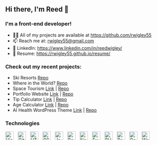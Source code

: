 ## Hi there, I'm Reed 👋

### I'm a front-end developer!
- 👨‍💻 All of my projects are available at https://github.com/rwigley55
- 📫 Reach me at: rwigley55@gmail.com
- 💼 LinkedIn: https://www.linkedin.com/in/reedwigley/
- 📄 Resume: https://rwigley55.github.io/resume/

### Check out my recent projects:
- Ski Resorts [Repo](https://github.com/rwigley55/ski-resorts)
- Where in the World? [Repo](https://github.com/rwigley55/where-in-the-world)
- Space Tourism [Link](https://rwigley55.github.io/space-tourism/) | [Repo](https://github.com/rwigley55/space-tourism)
- Portfolio Website [Link](https://rwigley55.github.io/reed-wigley-portfolio/) | [Repo](https://github.com/rwigley55/reed-wigley-portfolio)
- Tip Calculator [Link](https://rwigley55.github.io/tip-calculator/) | [Repo](https://github.com/rwigley55/tip-calculator)
- Age Calculator [Link](https://rwigley55.github.io/age-calculator/) | [Repo](https://github.com/rwigley55/age-calculator)
- AI Health WordPress Theme [Link](https://health.reedwigley.io/) | [Repo](https://github.com/rwigley55/ai-health-wp-theme)

### Technologies
[<img align="left" alt="Visual Studio Code" width="26px" src="https://cdn.jsdelivr.net/gh/devicons/devicon/icons/vscode/vscode-original.svg" style="padding-right:10px;" />][vscode]
[<img align="left" alt="Git" width="26px" src="https://cdn.jsdelivr.net/gh/devicons/devicon/icons/git/git-original.svg" style="padding-right:10px;" />][github]
[<img align="left" alt="HTML5" width="26px" src="https://cdn.jsdelivr.net/gh/devicons/devicon/icons/html5/html5-original.svg" style="padding-right:10px;" />][html5] 
[<img align="left" alt="CSS3" width="26px" src="https://cdn.jsdelivr.net/gh/devicons/devicon/icons/css3/css3-original.svg" style="padding-right:10px;" />][css3]
[<img align="left" alt="JavaScript" width="26px" src="https://cdn.jsdelivr.net/gh/devicons/devicon/icons/javascript/javascript-original.svg" style="padding-right:10px;" />][javascript]
[<img align="left" alt="Bootstrap" width="26px" src="https://upload.wikimedia.org/wikipedia/commons/thumb/b/b2/Bootstrap_logo.svg/512px-Bootstrap_logo.svg.png?20210507000024" style="padding-right:10px;" />][bootstrap]
[<img align="left" alt="Node" width="26px" src="https://seeklogo.com/images/N/nodejs-logo-FBE122E377-seeklogo.com.png" style="padding-right:10px;" />][node]
[<img align="left" alt="Express" width="26px" src="https://w7.pngwing.com/pngs/925/447/png-transparent-express-js-node-js-javascript-mongodb-node-js-text-trademark-logo.png" style="padding-right:10px;" />][express]
[<img align="left" alt="PHP" width="26px" src="https://cdn.jsdelivr.net/gh/devicons/devicon@latest/icons/php/php-original.svg" style="padding-right:10px;" />][php]
[<img align="left" alt="React" width="26px" src="https://upload.wikimedia.org/wikipedia/commons/thumb/a/a7/React-icon.svg/512px-React-icon.svg.png" style="padding-right:10px;" />][react]
[<img align="left" alt="Google Analytics" width="26px" src="https://upload.wikimedia.org/wikipedia/commons/thumb/7/77/GAnalytics.svg/800px-GAnalytics.svg.png" style="padding-right:10px;" />][ga]
[<img align="left" alt="WordPress" width="26px" src="https://cdn.jsdelivr.net/gh/devicons/devicon@latest/icons/wordpress/wordpress-original.svg" style="padding-right:10px;" />][wp]

[vscode]: https://code.visualstudio.com/
[github]: https://git-scm.com/
[html5]: https://www.w3.org/html/
[css3]: https://developer.mozilla.org/en-US/docs/Web/CSS
[javascript]: https://developer.mozilla.org/en-US/docs/Web/JavaScript
[bootstrap]: https://getbootstrap.com/
[node]: https://nodejs.org/en/
[express]: https://expressjs.com/
[php]: https://www.php.net/
[react]: https://react.dev/
[ga]: https://analytics.google.com/
[wp]: https://wordpress.org/
